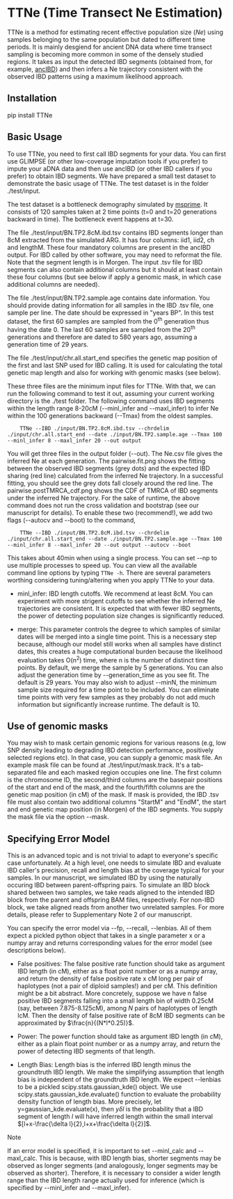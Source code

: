# TTNe (Time Transect Ne Estimation)

TTNe is a method for estimating recent effective population size (_Ne_) using samples belonging to the same population but dated to different time periods. It is mainly desgiend for ancient DNA data where time transect sampling is becoming more common in some of the densely studied regions. It takes as input the detected IBD segments (obtained from, for example, [ancIBD](https://www.nature.com/articles/s41588-023-01582-w)) and then infers a Ne trajectory consistent with the observed IBD patterns using a maximum likelihood approach.

## Installation

pip install TTNe

## Basic Usage

To use TTNe, you need to first call IBD segments for your data. You can first use GLIMPSE (or other low-coverage imputation tools if you prefer) to impute your aDNA data and then use ancIBD (or other IBD callers if you prefer) to obtain IBD segments. We have prepared a small test dataset to demonstrate the basic usage of TTNe. The test dataset is in the folder ./test/input.

The test dataset is a bottleneck demography simulated by [msprime](https://tskit.dev/msprime/docs/stable/intro.html). It consists of 120 samples taken at 2 time points (t=0 and t=20 generations backward in time). The bottleneck event happens at t=30. 

The file ./test/input/BN.TP2.8cM.ibd.tsv contains IBD segments longer than 8cM extracted from the simulated ARG. It has four columns: iid1, iid2, ch and lengthM. These four mandatory columns are present in the ancIBD output. For IBD called by other software, you may need to reformat the file. Note that the segment length is in Morgen. The input .tsv file for IBD segments can also contain additional columns but it should at least contain these four columns (but see below if apply a genomic mask, in which case additional columns are needed). 

The file ./test/input/BN.TP2.sample.age contains date information. You should provide dating information for all samples in the IBD .tsv file, one sample per line. The date should be expressed in "years BP". In this test dataset, the first 60 samples are sampled from the 0<sup>th</sup> generation thus having the date 0. The last 60 samples are sampled from the 20<sup>th</sup> generations and therefore are dated to 580 years ago, assuming a generation time of 29 years.

The file ./test/input/chr.all.start_end specifies the genetic map position of the first and last SNP used for IBD calling. It is used for calculating the total genetic map length and also for working with genomic masks (see below).

These three files are the minimum input files for TTNe. With that, we can run the following command to test it out, assuming your current working directory is the ./test folder. The following command uses IBD segments within the length range 8-20cM (--minl_infer and --maxl_infer) to infer Ne within the 100 generations backward (--Tmax) from the oldest samples.

```
    TTNe --IBD ./input/BN.TP2.8cM.ibd.tsv --chrdelim ./input/chr.all.start_end --date ./input/BN.TP2.sample.age --Tmax 100 --minl_infer 8 --maxl_infer 20 --out output
```

You will get three files in the output folder (--out). The Ne.csv file gives the inferred Ne at each generation. The pairwise.fit.png shows the fitting between the observed IBD segments (grey dots) and the expected IBD sharing (red line) calculated from the inferred Ne trajectory. In a successful fitting, you should see the grey dots fall closely around the red line. The pairwise.postTMRCA_cdf.png shows the CDF of TMRCA of IBD segments under the inferred Ne trajectory. For the sake of runtime, the above command does not run the cross validation and bootstrap (see our manuscript for details). To enable these two (recommend!), we add two flags (--autocv and --boot) to the command,

```
    TTNe --IBD ./input/BN.TP2.8cM.ibd.tsv --chrdelim ./input/chr.all.start_end --date ./input/BN.TP2.sample.age --Tmax 100 --minl_infer 8 --maxl_infer 20 --out output --autocv --boot
```
This takes about 40min when using a single process. You can set --np to use multiple processes to speed up. You can view all the available command line options by typing `TTNe -h`. There are several parameters worthing considering tuning/altering when you apply TTNe to your data.

- minl_infer: IBD length cutoffs. We recommend at least 8cM. You can experiment with more strigent cutoffs to see whether the inferred Ne trajectories are consistent. It is expected that with fewer IBD segments, the power of detecting population size changes is significantly reduced.

- merge: This parameter controls the degree to which samples of similar dates will be merged into a single time point. This is a necessary step because, although our model still works when all samples have distinct dates, this creates a huge computational burden because the likelihood evaluation takes O(n<sup>2</sup>) time, where n is the number of distinct time points. By default, we merge the sample by 5 generations. You can also adjust the generation time by --generation_time as you see fit. The default is 29 years. You may also wish to adjust --minN, the minimum sample size required for a time point to be included. You can eliminate time points with very few samples as they probably do not add much information but significantly increase runtime. The default is 10.

## Use of genomic masks

You may wish to mask certain genomic regions for various reasons (e.g, low SNP density leading to degrading IBD detection performance, positively selected regions etc). In that case, you can supply a genomic mask file. An example mask file can be found at ./test/input/mask.track. It's a tab-separated file and each masked region occupies one line. The first column is the chromosome ID, the second/third columns are the basepair positions of the start and end of the mask, and the fourth/fifth columns are the genetic map position (in cM) of the mask. If mask is provided, the IBD .tsv file must also contain two additional columns "StartM" and "EndM", the start and end genetic map position (in Morgen) of the IBD segments. You supply the mask file via the option --mask.

## Specifying Error Model

This is an advanced topic and is not trivial to adapt to everyone's specific case unfortunately. At a high level, one needs to simulate IBD and evaluate IBD caller's precision, recall and length bias at the coverage typical for your samples. In our manuscript, we simulated IBD by using the naturally occuring IBD between parent-offspring pairs. To simulate an IBD block shared between two samples, we take reads aligned to the intended IBD block from the parent and offspring BAM files, respectively. For non-IBD block, we take aligned reads from another two unrelated samples. For more details, please refer to Supplementary Note 2 of our manuscript.

You can specify the error model via --fp, --recall, --lenbias. All of them expect a pickled python object that takes in a single parameter x or a numpy array and returns corresponding values for the error model (see descriptions below).

- False positives:
    The false positive rate function should take as argument IBD length (in cM), either as a float point number or as a numpy array, and return the density of false positive rate x cM long per pair of haplotypes (not a pair of diploid samples!) and per cM. This definition might be a bit abstract. More concretely, suppose we have n false positive IBD segments falling into a small length bin of width 0.25cM (say, between 7.875-8.125cM), among $N$ pairs of haplotypes of length lcM. Then the density of false positive rate of 8cM IBD segments can be approximated by $\frac{n}{(N*l*0.25)}$. 

- Power:
    The power function should take as argument IBD length (in cM), either as a plain float point number or as a numpy array, and return the power of detecting IBD segments of that length. 

- Length Bias:
    Length bias is the inferred IBD length minus the groundtruth IBD length. We make the simplifying assumption that length bias is independent of the groundtruth IBD length. We expect --lenbias to be a pickled scipy.stats.gaussian_kde() object. We use scipy.stats.gaussian_kde.evaluate() function to evaluate the probability density function of length bias. More precisely, let y=gaussian_kde.evaluate(x), then $y \delta l$ is the probability that a IBD segment of length $l$ will have inferred length within the small interval $[l+x-\frac{\delta l}{2},l+x+\frac{\delta l}{2}]$.

> [!NOTE]
> If an error model is specified, it is important to set --minl_calc and --maxl_calc. This is because, with IBD length bias, shorter segments may be observed as longer segments (and analogously, longer segments may be observed as shorter). Therefore, it is necessary to consider a wider length range than the IBD length range actually used for inference (which is specified by --minl_infer and --maxl_infer).




 